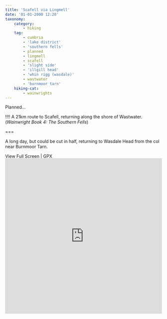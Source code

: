 ```yaml
---
title: 'Scafell via Lingmell'
date: '01-01-2000 12:20'
taxonomy:
    category:
        - hiking
    tag:
        - cumbria
        - 'lake district'
        - 'southern fells'
        - planned
        - lingmell
        - scafell
        - 'slight side'
        - 'illgill head'
        - 'whin rigg (wasdale)'
        - wastwater
        - 'burnmoor tarn'
    hiking-cat:
        - wainwrights
---
```


Planned...

!!!! A 21km route to Scafell, returning along the shore of Wastwater. (_Wainwright Book 4: The Southern Fells_)

===

A long day, but could be cut in half, returning to Wasdale Head from the col near Burnmoor Tarn.

[View Full Screen](https://map.mootparadox.com/full/scafell-plan) | [GPX](https://map.mootparadox.com/gpxscafell-plan)  
<p><iframe src="https://map.mootparadox.com/embed/scafell-plan" height="500" width="100%" style="border:none; margin-top:-1.2em;"></iframe></p>